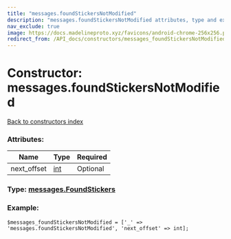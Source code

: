 ```yaml
---
title: "messages.foundStickersNotModified"
description: "messages.foundStickersNotModified attributes, type and example"
nav_exclude: true
image: https://docs.madelineproto.xyz/favicons/android-chrome-256x256.png
redirect_from: /API_docs/constructors/messages_foundStickersNotModified.html
---
```

# Constructor: messages.foundStickersNotModified  
[Back to constructors index](/API_docs/constructors/index.html)



### Attributes:

| Name     |    Type       | Required |
|----------|---------------|----------|
|next\_offset|[int](/API_docs/types/int.html) | Optional|



### Type: [messages.FoundStickers](/API_docs/types/messages.FoundStickers.html)


### Example:

```
$messages_foundStickersNotModified = ['_' => 'messages.foundStickersNotModified', 'next_offset' => int];
```  
